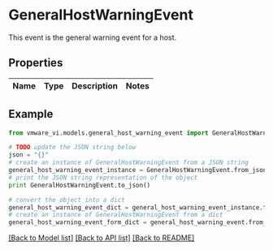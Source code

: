 # GeneralHostWarningEvent

This event is the general warning event for a host. 

## Properties
Name | Type | Description | Notes
------------ | ------------- | ------------- | -------------

## Example

```python
from vmware_vi.models.general_host_warning_event import GeneralHostWarningEvent

# TODO update the JSON string below
json = "{}"
# create an instance of GeneralHostWarningEvent from a JSON string
general_host_warning_event_instance = GeneralHostWarningEvent.from_json(json)
# print the JSON string representation of the object
print GeneralHostWarningEvent.to_json()

# convert the object into a dict
general_host_warning_event_dict = general_host_warning_event_instance.to_dict()
# create an instance of GeneralHostWarningEvent from a dict
general_host_warning_event_form_dict = general_host_warning_event.from_dict(general_host_warning_event_dict)
```
[[Back to Model list]](../README.md#documentation-for-models) [[Back to API list]](../README.md#documentation-for-api-endpoints) [[Back to README]](../README.md)


